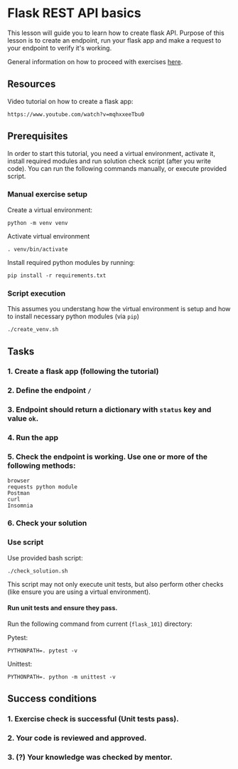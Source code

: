 # Flask REST API basics

This lesson will guide you to learn how to create flask API.
Purpose of this lesson is to create an endpoint, run your flask app 
and make a request to your endpoint to verify it's working.

General information on how to proceed with exercises [here](../../readme.md).
## Resources
Video tutorial on how to create a flask app:

    https://www.youtube.com/watch?v=mqhxxeeTbu0

## Prerequisites

In order to start this tutorial, you need a virtual environment, activate it,
install required modules and run solution check script (after you write code).
You can run the following commands manually, or execute provided script.

### Manual exercise setup
Create a virtual environment:

    python -m venv venv

Activate virtual environment
    
    . venv/bin/activate


Install required python modules by running:

    pip install -r requirements.txt

### Script execution
This assumes you understang how the virtual environment is setup 
and how to install necessary python modules (via `pip`)

    ./create_venv.sh

## Tasks

### 1. Create a flask app (following the tutorial)
### 2. Define the endpoint ``/``
### 3. Endpoint should return a dictionary with `status` key and value `ok`.
### 4. Run the app
### 5. Check the endpoint is working. Use one or more of the following methods:
    
    browser
    requests python module
    Postman
    curl
    Insomnia

### 6. Check your solution

### Use script

Use provided bash script:

    ./check_solution.sh

This script may not only execute unit tests, but also perform other checks
(like ensure you are using a virtual environment).
#### Run unit tests and ensure they pass.

Run the following command from current (`flask_101`) directory:
    
Pytest:

    PYTHONPATH=. pytest -v

Unittest:

    PYTHONPATH=. python -m unittest -v
    

## Success conditions

### 1. Exercise check is successful (Unit tests pass).
### 2. Your code is reviewed and approved.
### 3. (?) Your knowledge was checked by mentor.